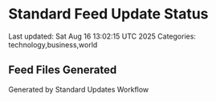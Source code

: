 # Standard Feed Update Status
Last updated: Sat Aug 16 13:02:15 UTC 2025
Categories: technology,business,world

## Feed Files Generated

Generated by Standard Updates Workflow
